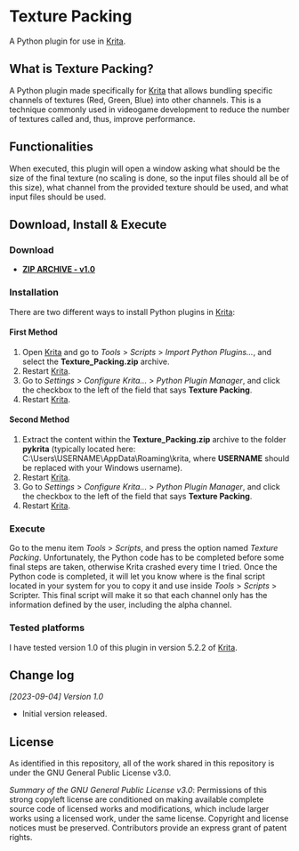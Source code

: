 # Texture Packing
A Python plugin for use in [Krita](https://krita.org).

## What is Texture Packing?
A Python plugin made specifically for [Krita](https://krita.org) that allows bundling specific channels of textures (Red, Green, Blue) into other channels. This is a technique commonly used in videogame development to reduce the number of textures called and, thus, improve performance.

## Functionalities
When executed, this plugin will open a window asking what should be the size of the final texture (no scaling is done, so the input files should all be of this size), what channel from the provided texture should be used, and what input files should be used.

## Download, Install & Execute
### Download
+ **[ZIP ARCHIVE - v1.0](https://github.com/esuriddick/Programming/raw/main/Python/Krita/Texture_Packing/Downloads/Texture_Packing_v1.0.zip)**

### Installation
There are two different ways to install Python plugins in [Krita](https://krita.org):
#### First Method
1. Open [Krita](https://krita.org) and go to _Tools_ > _Scripts_ > _Import Python Plugins..._, and select the **Texture_Packing.zip** archive.
2. Restart [Krita](https://krita.org).
3. Go to _Settings_ > _Configure Krita..._ > _Python Plugin Manager_, and click the checkbox to the left of the field that says **Texture Packing**.
4. Restart [Krita](https://krita.org).

#### Second Method
1. Extract the content within the **Texture_Packing.zip** archive to the folder **pykrita** (typically located here: C:\Users\USERNAME\AppData\Roaming\krita, where **USERNAME** should be replaced with your Windows username).
2. Restart [Krita](https://krita.org).
3. Go to _Settings_ > _Configure Krita..._ > _Python Plugin Manager_, and click the checkbox to the left of the field that says **Texture Packing**.
4. Restart [Krita](https://krita.org).

### Execute
Go to the menu item _Tools_ > _Scripts_, and press the option named _Texture Packing_. Unfortunately, the Python code has to be completed before some final steps are taken, otherwise Krita crashed every time I tried. Once the Python code is completed, it will let you know where is the final script located in your system for you to copy it and use inside _Tools_ > _Scripts_ > Scripter. This final script will make it so that each channel only has the information defined by the user, including the alpha channel.

### Tested platforms
I have tested version 1.0 of this plugin in version 5.2.2 of [Krita](https://krita.org).

## Change log
_[2023-09-04] Version 1.0_
- Initial version released.

## License
As identified in this repository, all of the work shared in this repository is under the GNU General Public License v3.0.

_Summary of the GNU General Public License v3.0_: Permissions of this strong copyleft license are conditioned on making available complete source code of licensed works and modifications, which include larger works using a licensed work, under the same license. Copyright and license notices must be preserved. Contributors provide an express grant of patent rights.
